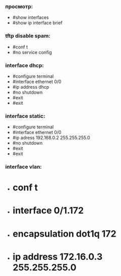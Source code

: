 ### просмотр:
* #show interfaces
* #show ip interface brief

### tftp disable spam:
* #conf t
* #no service config

### interface dhcp:
* #configure terminal
* #interface ethernet 0/0
* #ip address dhcp
* #no shutdown
* #exit
* #exit

### interface static:
* #configure terminal
* #interface ethernet 0/0
* #ip adress 192.168.0.2 255.255.255.0
* #no shutdown
* #exit
* #exit

### interface vlan:
* # conf t
* # interface 0/1.172
* # encapsulation dot1q 172
* # ip address 172.16.0.3 255.255.255.0
